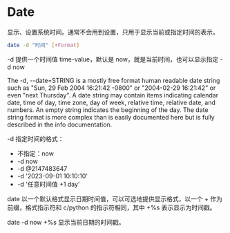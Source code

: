 # Date

显示、设置系统时间。通常不会用到设置，只用于显示当前或指定时间的表示。

```sh
date -d "时间" [+Format]
```

-d 提供一个时间值 time-value，默认是 now，就是当前时间，也可以显示指定 -d now

The -d, --date=STRING is a mostly free format human readable date string such as "Sun, 29 Feb 2004 16:21:42 -0800" or "2004-02-29 16:21:42" or even "next Thursday".  A date string may contain items indicating calendar date, time of day, time zone, day of week, relative time, relative date, and numbers.  An empty string indicates the beginning of the day.  The date string format is more complex than is easily documented here but is fully described in the info documentation.

-d 指定时间的格式：

- 不指定：now
- -d now
- -d @2147483647
- -d '2023-09-01 10:10:10'
- -d '任意时间值 +1 day'

date 以一个默认格式显示日期时间值，可以可选地提供显示格式，以一个 + 作为前缀，格式指示符和 c/python 的指示符相同，其中 +%s 表示显示为时间戳。

date -d now +%s 显示当前日期的时间戳。

